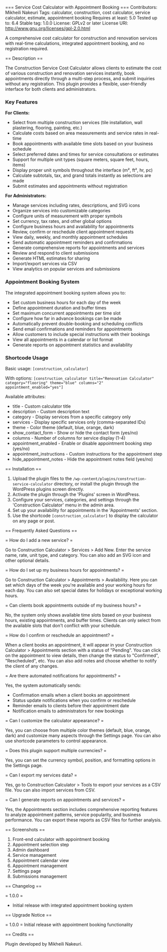 === Service Cost Calculator with Appointment Booking ===
Contributors: Mikheili Nakeuri
Tags: calculator, construction, cost calculator, service calculator, estimate, appointment booking
Requires at least: 5.0
Tested up to: 6.4
Stable tag: 1.0.0
License: GPLv2 or later
License URI: http://www.gnu.org/licenses/gpl-2.0.html

A comprehensive cost calculator for construction and renovation services with real-time calculations, integrated appointment booking, and no registration required.

== Description ==

The Construction Service Cost Calculator allows clients to estimate the cost of various construction and renovation services instantly, book appointments directly through a multi-step process, and submit inquiries without any registration. This plugin provides a flexible, user-friendly interface for both clients and administrators.

### Key Features

**For Clients:**
* Select from multiple construction services (tile installation, wall plastering, flooring, painting, etc.)
* Calculate costs based on area measurements and service rates in real-time
* Book appointments with available time slots based on your business schedule
* Select preferred dates and times for service consultations or estimates
* Support for multiple unit types (square meters, square feet, hours, items)
* Display proper unit symbols throughout the interface (m², ft², hr, pc)
* Calculate subtotals, tax, and grand totals instantly as selections are made
* Submit estimates and appointments without registration

**For Administrators:**
* Manage services including rates, descriptions, and SVG icons
* Organize services into customizable categories
* Configure units of measurement with proper symbols
* Set currency, tax rates, and other global options
* Configure business hours and availability for appointments
* Review, confirm or reschedule client appointment requests
* View daily, weekly, and monthly appointment schedules
* Send automatic appointment reminders and confirmations
* Generate comprehensive reports for appointments and services
* Review and respond to client submissions
* Generate HTML estimates for sharing
* Import/export services via CSV
* View analytics on popular services and submissions

### Appointment Booking System

The integrated appointment booking system allows you to:

* Set custom business hours for each day of the week
* Define appointment duration and buffer times
* Set maximum concurrent appointments per time slot
* Configure how far in advance bookings can be made
* Automatically prevent double-booking and scheduling conflicts
* Send email confirmations and reminders for appointments
* Allow customers to include special instructions with their bookings
* View all appointments in a calendar or list format
* Generate reports on appointment statistics and availability

### Shortcode Usage

Basic usage:
`[construction_calculator]`

With options:
`[construction_calculator title="Renovation Calculator" category="flooring" theme="blue" columns="2" appointment_enabled="yes"]`

Available attributes:
* title - Custom calculator title
* description - Custom description text
* category - Display services from a specific category only
* services - Display specific services only (comma-separated IDs)
* theme - Color theme (default, blue, orange, dark)
* show_contact_form - Show or hide the contact form (yes/no)
* columns - Number of columns for service display (1-4)
* appointment_enabled - Enable or disable appointment booking step (yes/no)
* appointment_instructions - Custom instructions for the appointment step
* hide_appointment_notes - Hide the appointment notes field (yes/no)

== Installation ==

1. Upload the plugin files to the `/wp-content/plugins/construction-service-calculator` directory, or install the plugin through the WordPress plugins screen directly.
2. Activate the plugin through the 'Plugins' screen in WordPress.
3. Configure your services, categories, and settings through the 'Construction Calculator' menu in the admin area.
4. Set up your availability for appointments in the 'Appointments' section.
5. Use the shortcode `[construction_calculator]` to display the calculator on any page or post.

== Frequently Asked Questions ==

= How do I add a new service? =

Go to Construction Calculator > Services > Add New. Enter the service name, rate, unit type, and category. You can also add an SVG icon and other optional details.

= How do I set up my business hours for appointments? =

Go to Construction Calculator > Appointments > Availability. Here you can set which days of the week you're available and your working hours for each day. You can also set special dates for holidays or exceptional working hours.

= Can clients book appointments outside of my business hours? =

No, the system only shows available time slots based on your business hours, existing appointments, and buffer times. Clients can only select from the available slots that don't conflict with your schedule.

= How do I confirm or reschedule an appointment? =

When a client books an appointment, it will appear in your Construction Calculator > Appointments section with a status of "Pending". You can click on the appointment to view details, then change the status to "Confirmed", "Rescheduled", etc. You can also add notes and choose whether to notify the client of any changes.

= Are there automated notifications for appointments? =

Yes, the system automatically sends:
* Confirmation emails when a client books an appointment
* Status update notifications when you confirm or reschedule
* Reminder emails to clients before their appointment date
* Notification emails to administrators for new bookings

= Can I customize the calculator appearance? =

Yes, you can choose from multiple color themes (default, blue, orange, dark) and customize many aspects through the Settings page. You can also use shortcode parameters to control appearance.

= Does this plugin support multiple currencies? =

Yes, you can set the currency symbol, position, and formatting options in the Settings page.

= Can I export my services data? =

Yes, go to Construction Calculator > Tools to export your services as a CSV file. You can also import services from CSV.

= Can I generate reports on appointments and services? =

Yes, the Appointments section includes comprehensive reporting features to analyze appointment patterns, service popularity, and business performance. You can export these reports as CSV files for further analysis.

== Screenshots ==

1. Front-end calculator with appointment booking
2. Appointment selection step
3. Admin dashboard
4. Service management
5. Appointment calendar view
6. Appointment management
7. Settings page
8. Submissions management

== Changelog ==

= 1.0.0 =
* Initial release with integrated appointment booking system

== Upgrade Notice ==

= 1.0.0 =
Initial release with appointment booking functionality

== Credits ==

Plugin developed by Mikheili Nakeuri.

